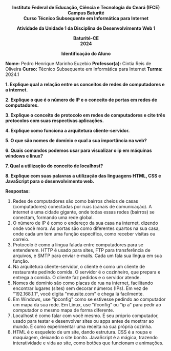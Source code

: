 <p align="center">
  <strong>
    Instituto Federal de Educação, Ciência e Tecnologia do Ceará (IFCE) <br>
    Campus Baturité <br>
    Curso Técnico Subsequente em Informática para Internet
  </strong>
</p>

<p align="center">
  <strong>
    Atividade da Unidade 1 da Disciplina de Desenvolvimento Web 1
  </strong>
</p>

<p align="center">
  <strong>
    Baturité-CE <br>
    2024
  </strong>
</p>

<p align="center">
  <strong>
    Identificação do Aluno
  </strong>
</p>

**Nome:** Pedro Henrique Marinho Euzebio
**Professor(a):** Cintia Reis de Oliveira
**Curso:** Técnico Subsequente em Informática para Internet
**Turma:** 2024.1

**1. Explique qual a relação entre os conceitos de redes de computadores e a internet.**

**2. Explique o que é o número de IP e o conceito de portas em redes de computadores.**

**3. Explique o conceito de protocolo em redes de computadores e cite três protocolos com suas respectivas aplicações.**

**4. Explique como funciona a arquitetura cliente-servidor.**

**5. O que são nomes de domínio e qual a sua importância na web?**

**6. Quais comandos podemos usar para visualizar o ip em máquinas windows e linux?**

**7. Qual a utilização do conceito de localhost?**

**8. Explique com suas palavras a utilização das linguagens HTML, CSS e JavaScript para o desenvolvimento web.**

**Respostas:**

1. Redes de computadores são como bairros cheios de casas (computadores) conectadas por ruas (canais de comunicação). A internet é uma cidade gigante, onde todas essas redes (bairros) se conectam, formando uma rede global.
2. O número de IP é como o endereço da sua casa na internet, dizendo onde você mora. As portas são como diferentes quartos na sua casa, onde cada um tem uma função específica, como receber visitas ou correio.
3. Protocolo é como a língua falada entre computadores para se entenderem. HTTP é usado para sites, FTP para transferência de arquivos, e SMTP para enviar e-mails. Cada um fala sua língua em sua função.
4. Na arquitetura cliente-servidor, o cliente é como um cliente de restaurante pedindo comida. O servidor é o cozinheiro, que prepara e entrega a comida. O cliente faz pedidos e o servidor atende.
5. Nomes de domínio são como placas de rua na internet, facilitando encontrar lugares (sites) sem decorar números (IPs). Em vez de "192.168.1.1", você digita "meusite.com" e chega lá facilmente.
6. Em Windows, use "ipconfig" como se estivesse pedindo ao computador um mapa da sua rede. Em Linux, use "ifconfig" ou "ip a" para pedir ao computador o mesmo mapa de forma diferente.
7. Localhost é como falar com você mesmo. É seu próprio computador, usado para testar e desenvolver sites ou apps antes de mostrar ao mundo. É como experimentar uma receita na sua própria cozinha.
8. HTML é o esqueleto de um site, dando estrutura. CSS é a roupa e maquiagem, deixando o site bonito. JavaScript é a mágica, trazendo interatividade e vida ao site, como botões que funcionam e animações.
